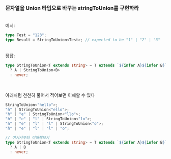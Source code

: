 ### 문자열을 Union 타입으로 바꾸는 stringToUnion<T>를 구현하라

<br/>
예시:

```ts
type Test = "123";
type Result = StringToUnion<Test>; // expected to be "1" | "2" | "3"
```

<br/>
정답:

```ts
type StringToUnion<T extends string> = T extends `${infer A}${infer B}`
  ? A | StringToUnion<B>
  : never;
```

<br />

아래처럼 천천히 풀어서 적어보면 이해할 수 있다

```ts
StringToUnion<"hello">;
"h" | StringToUnion<"ello">;
"h" | "e" | StringToUnion<"llo">;
"h" | "e" | "l" | StringToUnion<"lo">;
"h" | "e" | "l" | "l" | StringToUnion<"o">;
"h" | "e" | "l" | "l" | "o";

// 여기서부터 이해해보기
type StringToUnion<T extends string> = T extends `${infer A}${infer B}`
  ? A | B
  : never;
```
